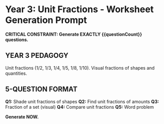 # Year 3: Unit Fractions - Worksheet Generation Prompt

**CRITICAL CONSTRAINT: Generate EXACTLY {{questionCount}} questions.**

## YEAR 3 PEDAGOGY

Unit fractions (1/2, 1/3, 1/4, 1/5, 1/8, 1/10). Visual fractions of shapes and quantities.

## 5-QUESTION FORMAT

**Q1:** Shade unit fractions of shapes
**Q2:** Find unit fractions of amounts
**Q3:** Fraction of a set (visual)
**Q4:** Compare unit fractions
**Q5:** Word problem

**Generate NOW.**
